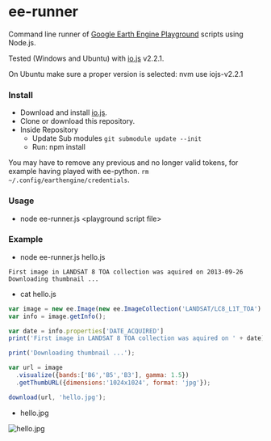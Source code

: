 # ee-runner

Command line runner of [Google Earth Engine Playground](https://ee-api.appspot.com/) scripts using Node.js.

Tested (Windows and Ubuntu) with [io.js](https://iojs.org) v2.2.1.

On Ubuntu make sure a proper version is selected: nvm use iojs-v2.2.1

### Install

* Download and install [io.js](https://iojs.org).
* Clone or download this repository.
* Inside Repository
  * Update Sub modules ```git submodule update --init```
  * Run: npm install

You may have to remove any previous and no longer valid tokens, for example having played with ee-python.
```rm ~/.config/earthengine/credentials```.

### Usage
* node ee-runner.js \<playground script file\>

### Example

* node ee-runner.js hello.js

```
First image in LANDSAT 8 TOA collection was aquired on 2013-09-26
Downloading thumbnail ...
```

* cat hello.js

```javascript
var image = new ee.Image(new ee.ImageCollection('LANDSAT/LC8_L1T_TOA').first());
var info = image.getInfo();

var date = info.properties['DATE_ACQUIRED']
print('First image in LANDSAT 8 TOA collection was aquired on ' + date);

print('Downloading thumbnail ...');

var url = image
  .visualize({bands:['B6','B5','B3'], gamma: 1.5})
  .getThumbURL({dimensions:'1024x1024', format: 'jpg'});

download(url, 'hello.jpg');

```

* hello.jpg

![hello.jpg](https://github.com/gena/ee-runner/blob/master/hello.jpg?raw=true "Result")
